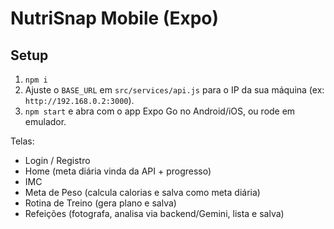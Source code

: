 # NutriSnap Mobile (Expo)

## Setup
1) `npm i`
2) Ajuste o `BASE_URL` em `src/services/api.js` para o IP da sua máquina (ex: `http://192.168.0.2:3000`).
3) `npm start` e abra com o app Expo Go no Android/iOS, ou rode em emulador.

Telas:
- Login / Registro
- Home (meta diária vinda da API + progresso)
- IMC
- Meta de Peso (calcula calorias e salva como meta diária)
- Rotina de Treino (gera plano e salva)
- Refeições (fotografa, analisa via backend/Gemini, lista e salva)
